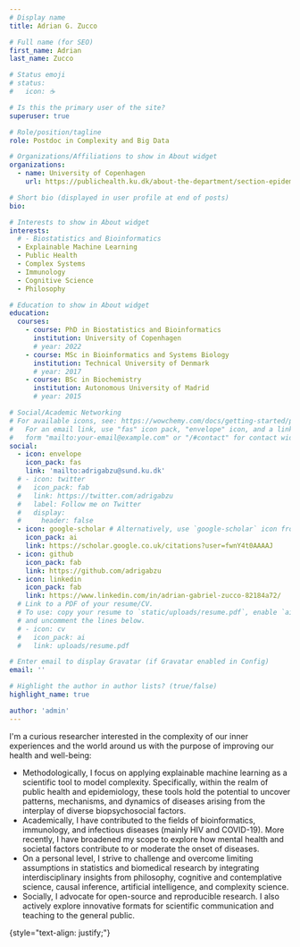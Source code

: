 ```yaml
---
# Display name
title: Adrian G. Zucco

# Full name (for SEO)
first_name: Adrian
last_name: Zucco

# Status emoji
# status:
#   icon: ☕️

# Is this the primary user of the site?
superuser: true

# Role/position/tagline
role: Postdoc in Complexity and Big Data

# Organizations/Affiliations to show in About widget
organizations:
  - name: University of Copenhagen
    url: https://publichealth.ku.dk/about-the-department/section-epidemiology/research-epi/complexity-and-big-data/

# Short bio (displayed in user profile at end of posts)
bio: 

# Interests to show in About widget
interests:
  # - Biostatistics and Bioinformatics
  - Explainable Machine Learning
  - Public Health
  - Complex Systems
  - Immunology
  - Cognitive Science
  - Philosophy

# Education to show in About widget
education:
  courses:
    - course: PhD in Biostatistics and Bioinformatics
      institution: University of Copenhagen
      # year: 2022
    - course: MSc in Bioinformatics and Systems Biology
      institution: Technical University of Denmark
      # year: 2017
    - course: BSc in Biochemistry
      institution: Autonomous University of Madrid
      # year: 2015

# Social/Academic Networking
# For available icons, see: https://wowchemy.com/docs/getting-started/page-builder/#icons
#   For an email link, use "fas" icon pack, "envelope" icon, and a link in the
#   form "mailto:your-email@example.com" or "/#contact" for contact widget.
social:
  - icon: envelope
    icon_pack: fas
    link: 'mailto:adrigabzu@sund.ku.dk'
  # - icon: twitter
  #   icon_pack: fab
  #   link: https://twitter.com/adrigabzu
  #   label: Follow me on Twitter
  #   display:
  #     header: false
  - icon: google-scholar # Alternatively, use `google-scholar` icon from `ai` icon pack
    icon_pack: ai
    link: https://scholar.google.co.uk/citations?user=fwnY4t0AAAAJ
  - icon: github
    icon_pack: fab
    link: https://github.com/adrigabzu
  - icon: linkedin
    icon_pack: fab
    link: https://www.linkedin.com/in/adrian-gabriel-zucco-82184a72/
  # Link to a PDF of your resume/CV.
  # To use: copy your resume to `static/uploads/resume.pdf`, enable `ai` icons in `params.yaml`,
  # and uncomment the lines below.
  # - icon: cv
  #   icon_pack: ai
  #   link: uploads/resume.pdf

# Enter email to display Gravatar (if Gravatar enabled in Config)
email: ''

# Highlight the author in author lists? (true/false)
highlight_name: true

author: 'admin'
---
```

I'm a curious researcher interested in the complexity of our inner experiences and the world around us with the purpose of improving our health and well-being:
- Methodologically, I focus on applying explainable machine learning as a scientific tool to model complexity. Specifically, within the realm of public health and epidemiology, these tools hold the potential to uncover patterns, mechanisms, and dynamics of diseases arising from the interplay of diverse biopsychosocial factors.
- Academically, I have contributed to the fields of bioinformatics, immunology, and infectious diseases (mainly HIV and COVID-19). More recently, I have broadened my scope to explore how mental health and societal factors contribute to or moderate the onset of diseases.
- On a personal level, I strive to challenge and overcome limiting assumptions in statistics and biomedical research by integrating interdisciplinary insights from philosophy, cognitive and contemplative science, causal inference, artificial intelligence, and complexity science. 
- Socially, I advocate for open-source and reproducible research. I also actively explore innovative formats for scientific communication and teaching to the general public.

{style="text-align: justify;"}
